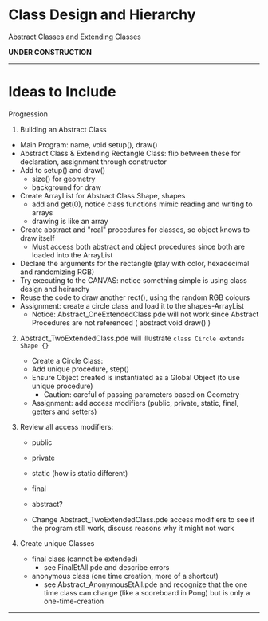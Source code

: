 # Class Design and Hierarchy
Abstract Classes and Extending Classes

**UNDER CONSTRUCTION**


---

# Ideas to Include
Progression
1. Building an Abstract Class
- Main Program: name, void setup(), draw()
- Abstract Class & Extending Rectangle Class: flip between these for declaration, assignment through constructor
- Add to setup() and draw()
  - size() for geometry
  - background for draw
- Create ArrayList for Abstract Class Shape, shapes
  - add and get(0), notice class functions mimic reading and writing to arrays
  - drawing is like an array
- Create abstract and "real" procedures for classes, so object knows to draw itself
  - Must access both abstract and object procedures since both are loaded into the ArrayList
- Declare the arguments for the rectangle (play with color, hexadecimal and randomizing RGB)
- Try executing to the CANVAS: notice something simple is using class design and heirarchy
- Reuse the code to draw another rect(), using the random RGB colours
- Assignment: create a circle class and load it to the shapes-ArrayList
  - Notice: Abstract_OneExtendedClass.pde will not work since Abstract Procedures are not referenced ( abstract void draw() )

2. Abstract_TwoExtendedClass.pde will illustrate ```class Circle extends Shape {}```
   - Create a Circle Class:
   - Add unique procedure, step()
   - Ensure Object created is instantiated as a Global Object (to use unique procedure)
     - Caution: careful of passing parameters based on Geometry
   - Assignment: add access modifiers (public, private, static, final, getters and setters)

3. Review all access modifiers:
   - public
   - private
   - static (how is static different)
   - final
   - abstract?

   - Change Abstract_TwoExtendedClass.pde access modifiers to see if the program still work, discuss reasons why it might not work

4. Create unique Classes
   - final class (cannot be extended)
     - see FinalEtAll.pde and describe errors
   - anonymous class (one time creation, more of a shortcut)
     - see Abstract_AnonymousEtAll.pde and recognize that the one time class can change (like a scoreboard in Pong) but is only a one-time-creation

---
